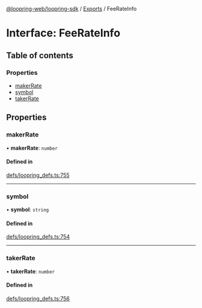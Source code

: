 [@loopring-web/loopring-sdk](../README.md) / [Exports](../modules.md) / FeeRateInfo

# Interface: FeeRateInfo

## Table of contents

### Properties

- [makerRate](FeeRateInfo.md#makerrate)
- [symbol](FeeRateInfo.md#symbol)
- [takerRate](FeeRateInfo.md#takerrate)

## Properties

### makerRate

• **makerRate**: `number`

#### Defined in

[defs/loopring_defs.ts:755](https://github.com/Loopring/loopring_sdk/blob/ee2acc4/src/defs/loopring_defs.ts#L755)

___

### symbol

• **symbol**: `string`

#### Defined in

[defs/loopring_defs.ts:754](https://github.com/Loopring/loopring_sdk/blob/ee2acc4/src/defs/loopring_defs.ts#L754)

___

### takerRate

• **takerRate**: `number`

#### Defined in

[defs/loopring_defs.ts:756](https://github.com/Loopring/loopring_sdk/blob/ee2acc4/src/defs/loopring_defs.ts#L756)
